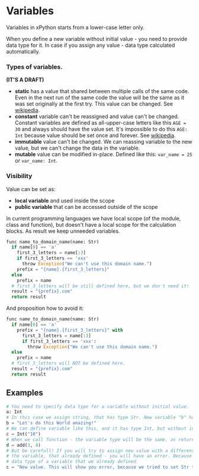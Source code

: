 # Variables

Variables in xPython starts from a lower-case letter only.

When you define a new variable without initial value - you need to provide data type for it.
In case if you assign any value - data type calculated automatically.

### Types of variables.

**(IT'S A DRAFT)**

* **static** has a value that shared between multiple calls of the same code. Even in the next run of the same code the value will be the same as it was set originally at the first try. This value can be changed. See [wikipedia](https://en.wikipedia.org/wiki/Static_variable).
* **constant** variable can't be reassigned and value can't be changed. Constant variables are defined as all-upper-case letters like this `AGE = 30` and always should have the value set. It's impossible to do this `AGE: Int` because value should be set once and forever. See [wikipedia](https://en.wikipedia.org/wiki/Constant_(computer_programming)).
* **immutable** value can't be changed. We can reassing variable to the new value, but we can't change the data in the variable.
* **mutable** value can be modified in-place. Defined like this: `var_name = 25` or `var_name: Int`.

### Visibility

Value can be set as:
* **local variable** and used inside the scope
* **public variable** that can be accessed outside of the scope

In current programming languages we have local scope (of the module, class and function), but doesn't have a local scope for the calculation blocks. As result we keep unneeded variables.

```python
func name_to_domain_name(name: Str)
  if name[0] == 'a'
    first_3_letters = name[:3]
    if first_3_letters == 'xxx'
      throw Exception("We can't use this domain name.")
    prefix = "{name}.{first_3_letters}"
  else
    prefix = name
  # first_3_letters will be still defined here, but we don't need it!
  result = "{prefix}.com"
  return result
```

And proposition how to avoid it:
```python
func name_to_domain_name(name: Str)
  if name[0] == 'a'
    prefix = "{name}.{first_3_letters}" with
      first_3_letters = name[:3]
      if first_3_letters == 'xxx':
        throw Exception("We can't use this domain name.")
  else
    prefix = name
  # first_3_letters will NOT be defined here.
  result = "{prefix}.com"
  return result
```

## Examples

```python
# You need to specify data type for a variable without initial value.
a: Int
# In this case we assign string, that has type Str. New variable "b" has type Str.
b = "Let's do this World amazing!"
# We can define variable like this, and it has type Int, but without initial value.
c = Int("10")
# When we call function - the variable type will be the same, as return value of the function.
d = add(3, 4)
# But be carefull! If you will try to assign new value with a different data type to
# the variable, that already defined - you will have an error. Because we can't redefine
# data type of a variable that we already defined.
c = "New value. This will show you error, because we tried to set Str to Int variable"
```
